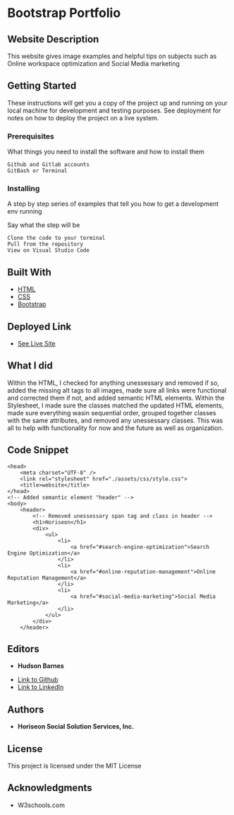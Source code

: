 # Bootstrap Portfolio

## Website Description

This website gives image examples and helpful tips on subjects such as Online workspace optimization and Social Media marketing

## Getting Started

These instructions will get you a copy of the project up and running on your local machine for development and testing purposes. See deployment for notes on how to deploy the project on a live system.

### Prerequisites

What things you need to install the software and how to install them

```
Github and Gitlab accounts
GitBash or Terminal
```

### Installing

A step by step series of examples that tell you how to get a development env running

Say what the step will be

```
Clone the code to your terminal
Pull from the repository
View on Visual Studio Code
```

## Built With

* [HTML](https://developer.mozilla.org/en-US/docs/Web/HTML)
* [CSS](https://developer.mozilla.org/en-US/docs/Web/CSS)
* [Bootstrap](https://getbootstrap.com/)

## Deployed Link

* [See Live Site](https://hudsonmbarnes.github.io/refactoring-html/)

## What I did

Within the HTML, I checked for anything unessessary and removed if so, added the missing alt tags to all images, made sure all links were functional and corrected them if not, and added semantic HTML elements.
Within the Stylesheet, I made sure the classes matched the updated HTML elements, made sure everything wasin sequential order, grouped together classes with the same attributes, and removed any unessessary classes.
This was all to help with functionality for now and the future as well as organization.

## Code Snippet

```
<head>
    <meta charset="UTF-8" />
    <link rel="stylesheet" href="./assets/css/style.css">
    <title>website</title>
</head>
<!-- Added semantic element "header" -->
<body>
    <header>
        <!-- Removed unessessary span tag and class in header -->
        <h1>Horiseon</h1>
        <div>
            <ul>
                <li>
                    <a href="#search-engine-optimization">Search Engine Optimization</a>
                </li>
                <li>
                    <a href="#online-reputation-management">Online Reputation Management</a>
                </li>
                <li>
                    <a href="#social-media-marketing">Social Media Marketing</a>
                </li>
            </ul>
        </div>
    </header>

```

## Editors

* **Hudson Barnes**
- [Link to Github](https://github.com/hudsonmbarnes)
- [Link to LinkedIn](https://www.linkedin.com/in/hudson-barnes-398483151/) 


## Authors

* **Horiseon Social Solution Services, Inc.** 


## License

This project is licensed under the MIT License 

## Acknowledgments

* W3schools.com
